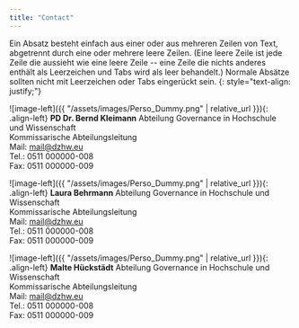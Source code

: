 ```yaml
---
title: "Contact"
---
```


Ein Absatz besteht einfach aus einer oder aus mehreren Zeilen von Text, abgetrennt durch eine oder mehrere leere Zeilen. (Eine leere Zeile ist jede Zeile die aussieht wie eine leere Zeile -- eine Zeile die nichts anderes enthält als Leerzeichen und Tabs wird als leer behandelt.) Normale Absätze sollten nicht mit Leerzeichen oder Tabs eingerückt sein.
{: style="text-align: justify;"}


![image-left]({{ "/assets/images/Perso_Dummy.png" | relative_url }}){: .align-left}
**PD Dr. Bernd Kleimann**
Abteilung Governance in Hochschule und Wissenschaft<br>
Kommissarische Abteilungsleitung<br>
Mail: mail@dzhw.eu<br>
Tel.: 0511 000000-008<br>
Fax: 0511 000000-009

![image-left]({{ "/assets/images/Perso_Dummy.png" | relative_url }}){: .align-left}
**Laura Behrmann**
Abteilung Governance in Hochschule und Wissenschaft<br>
Kommissarische Abteilungsleitung<br>
Mail: mail@dzhw.eu<br>
Tel.: 0511 000000-008<br>
Fax: 0511 000000-009

![image-left]({{ "/assets/images/Perso_Dummy.png" | relative_url }}){: .align-left}
**Malte Hückstädt**
Abteilung Governance in Hochschule und Wissenschaft<br>
Kommissarische Abteilungsleitung<br>
Mail: mail@dzhw.eu<br>
Tel.: 0511 000000-008<br>
Fax: 0511 000000-009
